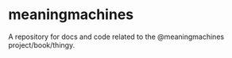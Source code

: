 # meaningmachines
A repository for docs and code related to the @meaningmachines project/book/thingy.
